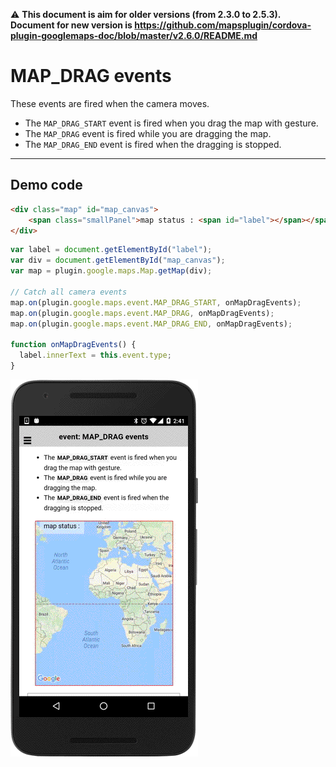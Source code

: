 :warning: **This document is aim for older versions (from 2.3.0 to 2.5.3).
Document for new version is https://github.com/mapsplugin/cordova-plugin-googlemaps-doc/blob/master/v2.6.0/README.md**

# MAP_DRAG events

These events are fired when the camera moves.

- The `MAP_DRAG_START` event is fired when you drag the map with gesture.</li>
- The `MAP_DRAG` event is fired while you are dragging the map.</li>
- The `MAP_DRAG_END` event is fired when the dragging is stopped.</li>

-----------------------------------------------------------------

## Demo code

```html
<div class="map" id="map_canvas">
    <span class="smallPanel">map status : <span id="label"></span></span>
</div>
```

```js
var label = document.getElementById("label");
var div = document.getElementById("map_canvas");
var map = plugin.google.maps.Map.getMap(div);

// Catch all camera events
map.on(plugin.google.maps.event.MAP_DRAG_START, onMapDragEvents);
map.on(plugin.google.maps.event.MAP_DRAG, onMapDragEvents);
map.on(plugin.google.maps.event.MAP_DRAG_END, onMapDragEvents);

function onMapDragEvents() {
  label.innerText = this.event.type;
}
```

![](image.gif)
